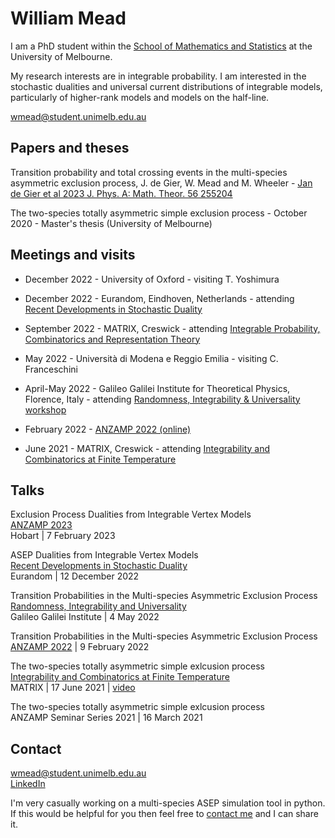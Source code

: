 # William Mead

I am a PhD student within the [School of Mathematics and Statistics](https://ms.unimelb.edu.au/) at the University of Melbourne.

My research interests are in integrable probability. I am interested in the stochastic dualities and universal current distributions of integrable models, particularly of higher-rank models and models on the half-line.


[wmead@student.unimelb.edu.au](mailto:wmead@student.unimelb.edu.au)  


## Papers and theses
Transition probability and total crossing events in the multi-species asymmetric exclusion process, J. de Gier, W. Mead and M. Wheeler - [Jan de Gier et al 2023 J. Phys. A: Math. Theor. 56 255204](https://iopscience.iop.org/article/10.1088/1751-8121/acd5be)

The two-species totally asymmetric simple exclusion process - October 2020 - Master's thesis (University of Melbourne)

## Meetings and visits
* December 2022 - University of Oxford - visiting T. Yoshimura 
* December 2022 - Eurandom, Eindhoven, Netherlands - attending [Recent Developments in Stochastic Duality](https://www.eurandom.tue.nl/event/workshop-recent-developments-in-stochastic-duality/)
* September 2022 - MATRIX, Creswick - attending [Integrable Probability, Combinatorics and Representation Theory](https://www.matrix-inst.org.au/events/matrix-rims-tandem-workshop-integrable-probability-combinatorics-and-representation-theory/)

* May 2022 - Università di Modena e Reggio Emilia - visiting C. Franceschini  
* April-May 2022 - Galileo Galilei Institute for Theoretical Physics, Florence, Italy - attending [Randomness, Integrability & Universality workshop](https://www.ggi.infn.it/showevent.pl?id=366)  
* February 2022 - [ANZAMP 2022 (online)](https://www.anzamp.org.au/meetings/2022-2/)  
* June 2021 - MATRIX, Creswick - attending [Integrability and Combinatorics at Finite Temperature](https://sites.google.com/view/intcombfintemp2021/home)


## Talks
Exclusion Process Dualities from Integrable Vertex Models  
[ANZAMP 2023](https://www.anzamp.org.au/meetings/2023-2/)  
Hobart | 7 February 2023

ASEP Dualities from Integrable Vertex Models  
[Recent Developments in Stochastic Duality](https://www.eurandom.tue.nl/event/workshop-recent-developments-in-stochastic-duality/)  
Eurandom | 12 December 2022

Transition Probabilities in the Multi-species Asymmetric Exclusion Process  
[Randomness, Integrability and Universality](https://www.ggi.infn.it/talkfiles/slides/slides5918.pdf)  
Galileo Galilei Institute | 4 May 2022

Transition Probabilities in the Multi-species Asymmetric Exclusion Process  
[ANZAMP 2022](https://www.anzamp.org.au/meetings/2022-2/) | 9 February 2022 

The two-species totally asymmetric simple exlcusion process  
[Integrability and Combinatorics at Finite Temperature](https://sites.google.com/view/intcombfintemp2021/home)  
MATRIX | 17 June 2021 | [video](https://www.youtube.com/watch?v=bPSxilDGA7w&t)

The two-species totally asymmetric simple exlcusion process  
ANZAMP Seminar Series 2021 | 16 March 2021


## Contact
[wmead@student.unimelb.edu.au](mailto:wmead@student.unimelb.edu.au)  
[LinkedIn](https://www.linkedin.com/in/william-thomas-mead/)

I'm very casually working on a multi-species ASEP simulation tool in python. If this would be helpful for you then feel free to [contact me](mailto:wmead@student.unimelb.edu.au) and I can share it.
